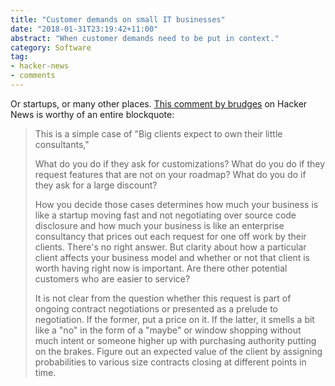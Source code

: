 ```yaml
---
title: "Customer demands on small IT businesses"
date: "2018-01-31T23:19:42+11:00"
abstract: "When customer demands need to be put in context."
category: Software
tag:
- hacker-news
- comments
---
```

Or startups, or many other places. [This comment by brudges] on Hacker News is worthy of an entire blockquote:

> This is a simple case of "Big clients expect to own their little consultants,"
> 
> What do you do if they ask for customizations? What do you do if they request features that are not on your roadmap? What do you do if they ask for a large discount?
> 
> How you decide those cases determines how much your business is like a startup moving fast and not negotiating over source code disclosure and how much your business is like an enterprise consultancy that prices out each request for one off work by their clients. There's no right answer. But clarity about how a particular client affects your business model and whether or not that client is worth having right now is important. Are there other potential customers who are easier to service?
> 
> It is not clear from the question whether this request is part of ongoing contract negotiations or presented as a prelude to negotiation. If the former, put a price on it. If the latter, it smells a bit like a "no" in the form of a "maybe" or window shopping without much intent or someone higher up with purchasing authority putting on the brakes. Figure out an expected value of the client by assigning probabilities to various size contracts closing at different points in time.

[This comment by brudges]: https://news.ycombinator.com/item?id=15866050

